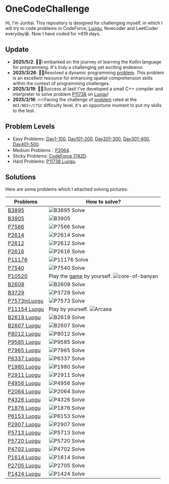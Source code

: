 # OneCodeChallenge

Hi, I'm Junital. This repository is designed for challenging myself, in which I will try to code problems in CodeForce, [Luogu](www.luogu.com.cn), Nowcoder and LeetCoder everyday😆. Now I have coded for $\times 619$ days.

## Update

- **2025/5/2**: 💪💪I embarked on the journey of learning the Kotlin language for programming. It's truly a challenging yet exciting endeavor.
- **2025/3/26**: 🤔🤔Resolved a dynamic programming [problem](./Day441-450/Day449/P7566inLuogu.cpp). This problem is an excellent resource for enhancing spatial comprehension skills within the context of programming challenges.
- **2025/3/19**: 🎉🎉Success at last! I've developed a small C++ compiler and interpreter to solve problem [P11738](./Day441-450/Day442/P11738inLuogu.cpp) on [Luogu](https://www.luogu.com.cn/problem/P11738)!
- **2025/2/16**: 🔥🔥Facing the challenge of [problem](https://www.luogu.com.cn/problem/P11738) rated at the `NOI/NOI+/CTSC` difficulty level, it's an opportune moment to put my skills to the test.

## Problem Levels

- Easy Problems: [Day1-100](./Day1-100/), [Day101-200](./Day101-200/), [Day201-300](./Day201-300/), [Day301-400](./Day301-400/), [Day401-500](./Day401-500/).
- Medium Problems：[P2064](./Day1-100/Day81-90/Day88/P1319inLuogu.cpp).
- Sticky Problems: [CodeForce 1742D](./Day1-100/Day71-80/Day75/1742DinCodeForce.cpp).
- Hard Problems: [P11738 Luogu](./Day442/P11738inLuogu.cpp).

## Solutions

Here are some problems which I attached solving pictures:

| Problems                                                | How to solve?                                                                                                                        |
| ------------------------------------------------------- | ------------------------------------------------------------------------------------------------------------------------------------ |
| [B3895](https://www.luogu.com.cn/problem/B3895)         | ![B3895 Solve](./Day586/B3895%20Luogu.svg)                                                                                |
| [B3905](https://www.luogu.com.cn/problem/B3905)         | ![B3905](./Day451-460/Day458/B3905%20Solve.svg)                                                                                      |
| [P7566](https://www.luogu.com.cn/problem/P7566)         | ![P7566 Solve](./Day441-450/Day449/P7566%20Solve.png)                                                                                |
| [P2614](https://www.luogu.com.cn/problem/P2614)         | ![P2614 Solve](./Day441-450/Day441/B2614%20Solve.svg)                                                                                |
| [P2612](https://www.luogu.com.cn/problem/P2612)         | ![P2612 Solve](./Day431-440/Day440/B2612%20Solve.svg)                                                                                |
| [P2616](https://www.luogu.com.cn/problem/P2616)         | ![P2616 Solve](./Day431-440/Day438/B2616inLuogu%20Solve.svg)                                                                         |
| [P11176](https://www.luogu.com.cn/problem/P11176)       | ![P11176 Solve](./Day301-400/Day371-380/Day373/P11176%20Solve.svg)                                                                   |
| [P7540](https://www.luogu.com.cn/problem/P7540)         | ![P7540 Solve](./Day301-400/Day341-350/Day350/P7540%20Solve.svg)                                                                     |
| [P10520](https://www.luogu.com.cn/problem/P10520)       | Play the [game](https://core-of-banyan.github.io/) by yourself. ![core-of-banyan](./Day301-400/Day331-340/Day337/core-of-banyan.png) |
| [B2608](https://www.luogu.com.cn/problem/B2608)         | ![B2608 Solve](./Day301-400/Day321-330/Day328/B2608%20Solve.svg)                                                                     |
| [B3729](https://www.luogu.com.cn/problem/B3729)         | ![P3729 Solve](./Day301-400/Day301-310/Day306/B3729%20Solve.svg)                                                                     |
| [P7573inLuogu](https://www.luogu.com.cn/problem/P7573)  | ![P7573 Solve](./Day201-300/Day281-290/Day287/P7573%20Solve.png)                                                                     |
| [P11154 Luogu](https://www.luogu.com.cn/problem/P11154) | Play by yourself. ![Arcaea](./Day201-300/Day271-280/Day280/arcaea.jpg)                                                               |
| [B2619 Luogu](https://www.luogu.com.cn/problem/B2619)   | ![B2619 Solve](./Day201-300/Day211-220/Day216/B2619%20Solve.svg)                                                                     |
| [B2607 Luogu](https://www.luogu.com.cn/problem/B2607)   | ![B2607 Solve](./Day201-300/Day211-220/Day212/B2607%20Solve.svg)                                                                     |
| [P8012 Luogu](https://www.luogu.com.cn/problem/P8012)   | ![P8012 Solve](./Day201-300/Day201-210/Day202/P8012%20Solve.svg)                                                                     |
| [P9585 Luogu](https://www.luogu.com.cn/problem/P9585)   | ![P9585 Solve](./Day101-200/Day191-120/Day197/P9585%20Solve.png)                                                                     |
| [P7965 Luogu](https://www.luogu.com.cn/problem/P7965)   | ![P7965 Solve](./Day101-200/Day181-190/Day183/P7695%20Solve.svg)                                                                     |
| [P6337 Luogu](https://www.luogu.com.cn/problem/P6337)   | ![P6337 Solve](./Day101-200/Day151-160/Day153/P6337%20Solve.svg)                                                                     |
| [P1980 Luogu](https://www.luogu.com.cn/problem/P1980)   | ![P1980 Solve](./Day101-200/Day141-150/Day146/P1980%20Solve.svg)                                                                     |
| [P2911 Luogu](https://www.luogu.com.cn/problem/P2911)   | ![P2911 Solve](./Day101-200/Day121-130/Day124/P2911%20Solve.svg)                                                                     |
| [P4956 Luogu](https://www.luogu.com.cn/problem/P4956)   | ![P4956 Solve](./Day1-100/Day21-30/Day22/P4956solve.svg)                                                                             |
| [P2064 Luogu](https://www.luogu.com.cn/problem/P2064)   | ![P2064 Solve](./Day1-100/Day81-90/Day88/P2064%20Solve.svg)                                                                          |
| [P4326 Luogu](https://www.luogu.com.cn/problem/P4326)   | ![P4326 Solve](./Day1-100/Day1-10/Day1/P4326inLuogu.svg)                                                                             |
| [P1876 Luogu](https://www.luogu.com.cn/problem/P1876)   | ![P1876 Solve](./Day1-100/Day61-70/Day63/Idea.svg)                                                                                   |
| [P6153 Luogu](https://www.luogu.com.cn/problem/P6153)   | ![P6153 Solve](./Day101-200/Day121-130/Day125/P6153%20Solve.svg)                                                                     |
| [P2907 Luogu](https://www.luogu.com.cn/problem/P2907)   | ![P2907 Solve](./Day1-100/Day61-70/Day66/Solve.svg)                                                                                  |
| [P5713 Luogu](https://www.luogu.com.cn/problem/P5713)   | ![P5713 Solve](./Day1-100/Day61-70/Day69/Solve.svg)                                                                                  |
| [P5720 Luogu](https://www.luogu.com.cn/problem/P5720)   | ![P5720 Solve](./Day1-100/Day71-80/Day71/Solve.svg)                                                                                  |
| [P4702 Luogu](https://www.luogu.com.cn/problem/P4702)   | ![P4702 Solve](./Day101-200/Day101-110/Day108/P4702%20Solve.svg)                                                                     |
| [P1614 Luogu](https://www.luogu.com.cn/problem/P1614)   | ![P1614 Solve](./Day101-200/Day101-110/Day110/P1614%20Solve.svg)                                                                     |
| [P2705 Luogu](https://www.luogu.com.cn/problem/P2705)   | ![P2705 Solve](./Day101-200/Day121-130/Day123/P2705%20Solve.svg)                                                                     |
| [P1424 Luogu](https://www.luogu.com.cn/problem/P1424)   | ![P1424 Solve](./Day101-200/Day141-150/Day141/P1424%20Solve.png)                                                                     |
